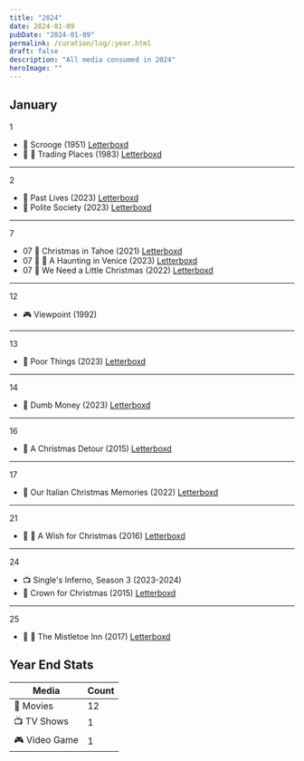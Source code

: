 ```yaml
---
title: "2024"
date: 2024-01-09
pubDate: "2024-01-09"
permalink: /curation/log/:year.html
draft: false
description: "All media consumed in 2024"
heroImage: ""
---
```


## January

1

- 🎥 Scrooge (1951) [Letterboxd](https://boxd.it/5sTD73)
- 🎥 🔁 Trading Places (1983) [Letterboxd](https://boxd.it/5t296d)

---

2

- 🎥 Past Lives (2023) [Letterboxd](https://boxd.it/5uo8FJ)
- 🎥 Polite Society (2023) [Letterboxd](https://boxd.it/5uo9kx)

---

7

- 07 🎥 Christmas in Tahoe (2021) [Letterboxd](https://boxd.it/5xhl03)
- 07 🎥 🔁 A Haunting in Venice (2023) [Letterboxd](https://boxd.it/5xhlL9)
- 07 🎥 We Need a Little Christmas (2022) [Letterboxd](https://boxd.it/5xhox5)

---

12

- 🎮 Viewpoint (1992)

---

13

- 🎥 Poor Things (2023) [Letterboxd](https://boxd.it/5Ai2X5)

---

14

- 🎥 Dumb Money (2023) [Letterboxd](https://boxd.it/5Bcu03)

---

16

- 🎥 A Christmas Detour (2015) [Letterboxd](https://boxd.it/5ChzlJ)

---

17

- 🎥 Our Italian Christmas Memories (2022) [Letterboxd](https://boxd.it/5Chz2H)

---

21

- 🎥 🔁 A Wish for Christmas (2016) [Letterboxd](https://boxd.it/5EMTlf)

---

24

- 📺 Single's Inferno, Season 3 (2023-2024)
- 🎥 Crown for Christmas (2015) [Letterboxd](https://boxd.it/5GDYb5)

---

25

- 🎥 🔁 The Mistletoe Inn (2017) [Letterboxd](https://boxd.it/5GDWSV)

## Year End Stats

| Media        | Count |
| ------------ | ----- |
| 🎥 Movies     | 12    |
| 📺 TV Shows   | 1     |
| 🎮 Video Game | 1     |

<!-- 
|  📕 Books   | 0 |
|  🎵 Concert | 0 |
|  🎤 Musical | 0 |
-->
